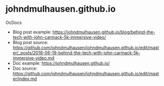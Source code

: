 # johndmulhausen.github.io

OcDocs

- Blog post example: https://johndmulhausen.github.io/blog/behind-the-tech-with-john-carmack-5k-immersive-video/
- Blog post source: https://github.com/johndmulhausen/johndmulhausen.github.io/edit/master/_posts/2018-06-19-behind-the-tech-with-john-carmack-5k-immersive-video.md
- Doc example: https://johndmulhausen.github.io/
- Doc source: https://github.com/johndmulhausen/johndmulhausen.github.io/edit/master/index.md
